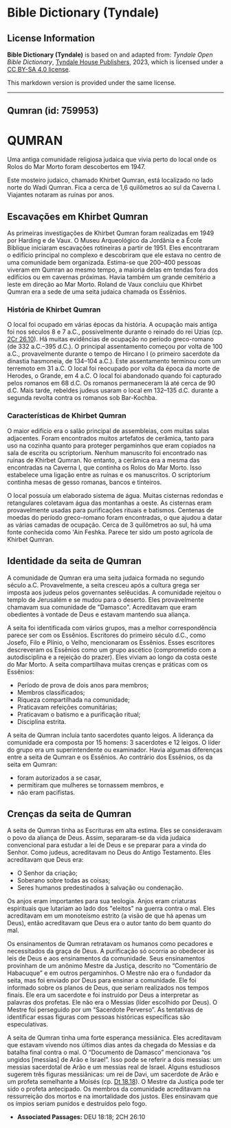 # Bible Dictionary (Tyndale)

## License Information

**Bible Dictionary (Tyndale)** is based on and adapted from: _Tyndale Open Bible Dictionary_, [Tyndale House Publishers](https://tyndaleopenresources.com/), 2023, which is licensed under a [CC BY-SA 4.0 license](https://creativecommons.org/licenses/by-sa/4.0/legalcode.en).

This markdown version is provided under the same license.



--------------------------------

## Qumran (id: 759953)

QUMRAN
======

Uma antiga comunidade religiosa judaica que vivia perto do local onde os Rolos do Mar Morto foram descobertos em 1947\.

Este mosteiro judaico, chamado Khirbet Qumran, está localizado no lado norte do Wadi Qumran. Fica a cerca de 1,6 quilômetros ao sul da Caverna I. Viajantes notaram as ruínas por anos.

Escavações em Khirbet Qumran
----------------------------

As primeiras investigações de Khirbet Qumran foram realizadas em 1949 por Harding e de Vaux. O Museu Arqueológico da Jordânia e a École Biblique iniciaram escavações rotineiras a partir de 1951\. Eles encontraram o edifício principal no complexo e descobriram que ele estava no centro de uma comunidade bem organizada. Estima\-se que 200–400 pessoas viveram em Qumran ao mesmo tempo, a maioria delas em tendas fora dos edifícios ou em cavernas próximas. Havia também um grande cemitério a leste em direção ao Mar Morto. Roland de Vaux concluiu que Khirbet Qumran era a sede de uma seita judaica chamada os Essênios.

### História de Khirbet Qumran

O local foi ocupado em várias épocas da história. A ocupação mais antiga foi nos séculos 8 e 7 a.C., possivelmente durante o reinado do rei Uzias (cp. [2Cr 26\.10](https://ref.ly/2Chr26:10)). Há muitas evidências de ocupação no período greco\-romano (de 332 a.C.–395 d.C.). O principal assentamento começou por volta de 100 a.C., provavelmente durante o tempo de Hircano I (o primeiro sacerdote da dinastia hasmoneia, de 134–104 a.C.). Este assentamento terminou com um terremoto em 31 a.C. O local foi reocupado por volta da época da morte de Herodes, o Grande, em 4 a.C. O local foi abandonado quando foi capturado pelos romanos em 68 d.C. Os romanos permaneceram lá até cerca de 90 d.C. Mais tarde, rebeldes judeus usaram o local em 132–135 d.C. durante a segunda revolta contra os romanos sob Bar\-Kochba.

### Características de Khirbet Qumran

O maior edifício era o salão principal de assembleias, com muitas salas adjacentes. Foram encontrados muitos artefatos de cerâmica, tanto para uso na cozinha quanto para proteger pergaminhos que eram copiados na sala de escrita ou scriptorium. Nenhum manuscrito foi encontrado nas ruínas de Khirbet Qumran. No entanto, a cerâmica era a mesma das encontradas na Caverna I, que continha os Rolos do Mar Morto. Isso estabelece uma ligação entre as ruínas e os manuscritos. O scriptorium continha mesas de gesso romanas, bancos e tinteiros.

O local possuía um elaborado sistema de água. Muitas cisternas redondas e retangulares coletavam água das montanhas a oeste. As cisternas eram provavelmente usadas para purificações rituais e batismos. Centenas de moedas do período greco\-romano foram encontradas, o que ajudou a datar as várias camadas de ocupação. Cerca de 3 quilômetros ao sul, há uma fonte conhecida como 'Ain Feshka. Parece ter sido um posto agrícola de Khirbet Qumran.

Identidade da seita de Qumran
-----------------------------

A comunidade de Qumran era uma seita judaica formada no segundo século a.C. Provavelmente, a seita cresceu após a cultura grega ser imposta aos judeus pelos governantes selêucidas. A comunidade rejeitou o templo de Jerusalém e se mudou para o deserto. Eles provavelmente chamavam sua comunidade de "Damasco". Acreditavam que eram obedientes à vontade de Deus e estavam mantendo sua aliança.

A seita foi identificada com vários grupos, mas a melhor correspondência parece ser com os Essênios. Escritores do primeiro século d.C., como Josefo, Filo e Plínio, o Velho, mencionaram os Essênios. Esses escritores descreveram os Essênios como um grupo ascético (comprometido com a autodisciplina e a rejeição do prazer). Eles viviam ao longo da costa oeste do Mar Morto. A seita compartilhava muitas crenças e práticas com os Essênios:

* Período de prova de dois anos para membros;
* Membros classificados;
* Riqueza compartilhada na comunidade;
* Praticavam refeições comunitárias;
* Praticavam o batismo e a purificação ritual;
* Disciplina estrita.

A seita de Qumran incluía tanto sacerdotes quanto leigos. A liderança da comunidade era composta por 15 homens: 3 sacerdotes e 12 leigos. O líder do grupo era um superintendente ou examinador. Havia algumas diferenças entre a seita de Qumran e os Essênios. Ao contrário dos Essênios, os da seita em Qumran:

* foram autorizados a se casar,
* permitiram que mulheres se tornassem membros, e
* não eram pacifistas.

Crenças da seita de Qumran
--------------------------

A seita de Qumran tinha as Escrituras em alta estima. Eles se consideravam o povo da aliança de Deus. Assim, separaram\-se da vida judaica convencional para estudar a lei de Deus e se preparar para a vinda do Senhor. Como judeus, acreditavam no Deus do Antigo Testamento. Eles acreditavam que Deus era:

* O Senhor da criação;
* Soberano sobre todas as coisas;
* Seres humanos predestinados à salvação ou condenação.

Os anjos eram importantes para sua teologia. Anjos eram criaturas espirituais que lutariam ao lado dos "eleitos" na guerra contra o mal. Eles acreditavam em um monoteísmo estrito (a visão de que há apenas um Deus), então acreditavam que Deus era o autor tanto do bem quanto do mal.

Os ensinamentos de Qumran retratavam os humanos como pecadores e necessitados da graça de Deus. A purificação só ocorria ao obedecer às leis de Deus e aos ensinamentos da comunidade. Seus ensinamentos provinham de um anônimo Mestre da Justiça, descrito no “Comentário de Habacuque” e em outros pergaminhos. O Mestre não era o fundador da seita, mas foi enviado por Deus para ensinar a comunidade. Ele foi informado sobre os planos de Deus, que seriam realizados nos tempos finais. Ele era um sacerdote e foi instruído por Deus a interpretar as palavras dos profetas. Ele não era o Messias (líder escolhido por Deus). O Mestre foi perseguido por um “Sacerdote Perverso”. As tentativas de identificar essas figuras com pessoas históricas específicas são especulativas.

A seita de Qumran tinha uma forte esperança messiânica. Eles acreditavam que estavam vivendo nos últimos dias antes da chegada do Messias e da batalha final contra o mal. O “Documento de Damasco” mencionava “os ungidos \[messias] de Arão e Israel”. Isso pode se referir a dois messias: um messias sacerdotal de Arão e um messias real de Israel. Alguns estudiosos sugerem três figuras messiânicas: um rei de Davi, um sacerdote de Arão e um profeta semelhante a Moisés (cp. [Dt 18\.18](https://ref.ly/Deut18:18)). O Mestre da Justiça pode ter sido o profeta antecipado. Os membros da comunidade acreditavam na ressurreição dos mortos e na imortalidade dos justos. Eles ensinavam que os ímpios seriam punidos e destruídos pelo fogo.

* **Associated Passages:** DEU 18:18; 2CH 26:10

